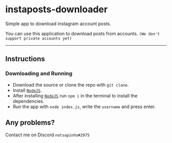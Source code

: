 # instaposts-downloader
Simple app to download instagram account posts.

You can use this application to download posts from accounts. `(We don't support private accounts yet)`

<hr></hr>

## Instructions

### Downloading and Running

-   Download the source or clone the repo with `git clone`.
-   Install [`NodeJS`](https://nodejs.org).
-   After installing [`NodeJS`](https://nodejs.org) run `npm i` in the terminal to install the dependencies.
-   Run the app with `node index.js`, write the `username` and press enter.

## Any problems?
Contact me on Discord `notsapinho#2975`
